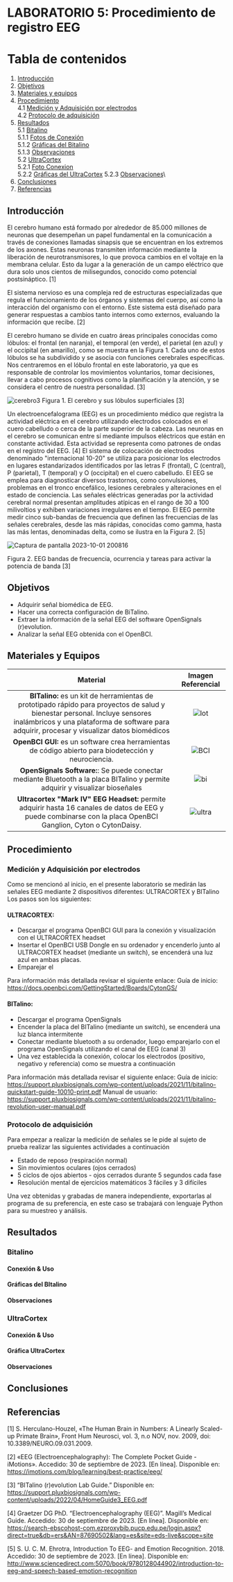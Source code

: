 # LABORATORIO 5: Procedimiento de registro EEG
# **Tabla de contenidos**

1. [Introducción](#id1)
2. [Objetivos](#id2)
3. [Materiales y equipos](#id3)
4. [Procedimiento](#id4)\
4.1 [Medición y Adquisición por electrodos](#id5)\
4.2 [Protocolo de adquisición](#id6)
5. [Resultados](#id7)\
5.1 [Bitalino](#id8)\
    5.1.1 [Fotos de Conexión](#id9)\
    5.1.2 [Gráficas del Bitalino](#id10)\
    5.1.3 [Observaciones](#id11)\
5.2 [UltraCortex](#id12)\
    5.2.1 [Foto Conexion](#id13)\
    5.2.2 [Gráficas del UltraCortex](#id14)
    5.2.3 [Observaciones](#id15)\
6. [Conclusiones](#id16)
7. [Referencias](#id17)
   
## **Introducción** <a name="id1"></a>

El cerebro humano está formado por alrededor de 85.000 millones de neuronas que desempeñan un papel fundamental en la comunicación a través de conexiones llamadas sinapsis que se encuentran en los extremos de los axones. Estas neuronas transmiten información mediante la liberación de neurotransmisores, lo que provoca cambios en el voltaje en la membrana celular. Esto da lugar a la generación de un campo eléctrico que dura solo unos cientos de milisegundos, conocido como potencial postsináptico. [1]

El sistema nervioso es una compleja red de estructuras especializadas que regula el funcionamiento de los órganos y sistemas del cuerpo, así como la interacción del organismo con el entorno. Este sistema está diseñado para generar respuestas a cambios tanto internos como externos, evaluando la información que recibe. [2]

El cerebro humano se divide en cuatro áreas principales conocidas como lóbulos: el frontal (en naranja), el temporal (en verde), el parietal (en azul) y el occipital (en amarillo), como se muestra en la Figura 1. Cada uno de estos lóbulos se ha subdividido y se asocia con funciones cerebrales específicas. Nos centraremos en el lóbulo frontal en este laboratorio, ya que es responsable de controlar los movimientos voluntarios, tomar decisiones, llevar a cabo procesos cognitivos como la planificación y la atención, y se considera el centro de nuestra personalidad. [3]

![cerebro3](https://github.com/ldachirre/IntroSenalesBiomedicas/assets/67986101/9b5bad24-51b3-472c-90a7-c169ae1ecd13)
Figura 1. El cerebro y sus lóbulos superficiales [3]

Un electroencefalograma (EEG) es un procedimiento médico que registra la actividad eléctrica en el cerebro utilizando electrodos colocados en el cuero cabelludo o cerca de la parte superior de la cabeza. Las neuronas en el cerebro se comunican entre sí mediante impulsos eléctricos que están en constante actividad. Esta actividad se representa como patrones de ondas en el registro del EEG. [4]
El sistema de colocación de electrodos denominado "internacional 10-20" se utiliza para posicionar los electrodos en lugares estandarizados identificados por las letras F (frontal), C (central), P (parietal), T (temporal) y O (occipital) en el cuero cabelludo. El EEG se emplea para diagnosticar diversos trastornos, como convulsiones, problemas en el tronco encefálico, lesiones cerebrales y alteraciones en el estado de conciencia. Las señales eléctricas generadas por la actividad cerebral normal presentan amplitudes atípicas en el rango de 30 a 100 milivoltios y exhiben variaciones irregulares en el tiempo. El EEG permite medir cinco sub-bandas de frecuencia que definen las frecuencias de las señales cerebrales, desde las más rápidas, conocidas como gamma, hasta las más lentas, denominadas delta, como se ilustra en la Figura 2. [5]

![Captura de pantalla 2023-10-01 200816](https://github.com/ldachirre/IntroSenalesBiomedicas/assets/67986101/3491545d-f923-4ba3-9c86-8a0a17b9562d) 

Figura 2. EEG bandas de frecuencia, ocurrencia y tareas para activar la potencia de banda [3]

## **Objetivos** <a name="id2"></a>
- Adquirir señal biomédica de EEG.
- Hacer una correcta configuración de BiTalino.
- Extraer la información de la señal EEG del software OpenSignals (r)evolution.
- Analizar la señal EEG obtenida con el OpenBCI.

## **Materiales y Equipos** <a name="id3"></a>

| Material   | Imagen Referencial  |
|:-------------: |:---------------:| 
| **BITalino:** es un kit de herramientas de prototipado rápido para proyectos de salud y bienestar personal. Incluye sensores inalámbricos y una plataforma de software para adquirir, procesar y visualizar datos biomédicos         | ![lot](https://camo.githubusercontent.com/d4a44aa322d672288a9f7497916a86b024eaa53d3fa5c9b670ee08258c660f22/68747470733a2f2f63646e2e737061726b66756e2e636f6d2f2f6173736574732f70617274732f312f312f382f322f382f31343032322d3031612e6a7067)       |
| **OpenBCI GUI:** es un software crea herramientas de código abierto para biodetección y neurociencia.         |  ![BCI](https://github.com/ldachirre/IntroSenalesBiomedicas/assets/67986101/4487e76b-cdbd-406b-866d-c72fdf69ed54)    |
| **OpenSignals Software:**: Se puede conectar mediante Bluetooth a la placa BITalino y permite adquirir y visualizar bioseñales          | ![bi](https://cdn.shopify.com/s/files/1/0595/1068/5887/t/6/assets/opensignalshorizontallogocoloralpha-1-1649366393124.png?v=1649366394)      |
| **Ultracortex "Mark IV" EEG Headset:** permite adquirir hasta 16 canales de datos de EEG y puede combinarse con la placa OpenBCI Ganglion, Cyton o CytonDaisy.          | ![ultra](https://github.com/ldachirre/IntroSenalesBiomedicas/assets/67986101/17d1dc05-fecb-462b-a074-b1da9c4c1420)     |

## **Procedimiento** <a name="id4"></a>

### **Medición y Adquisición por electrodos** <a name="id5"></a>

Como se mencionó al inicio, en el presente laboratorio se medirán las señales EEG mediante 2 dispositivos diferentes: ULTRACORTEX y BITalino
Los pasos son los siguientes:

#### ULTRACORTEX:
* Descargar el programa OpenBCI GUI para la conexión y visualización con el ULTRACORTEX headset
* Insertar el OpenBCI USB Dongle en su ordenador y encenderlo junto al ULTRACORTEX headset (mediante un switch), se encenderá una luz azul en ambas placas.
* Emparejar el 



Para información más detallada revisar el siguiente enlace:
Guía de inicio: https://docs.openbci.com/GettingStarted/Boards/CytonGS/

#### BITalino:
* Descargar el programa OpenSignals
* Encender la placa del BITalino (mediante un switch), se encenderá una luz blanca intermitente
* Conectar mediante bluetooth a su ordenador, luego emparejarlo con el programa OpenSignals utilizando el canal de EEG (canal 3)
* Una vez establecida la conexión, colocar los electrodos (positivo, negativo y referencia) como se muestra a continuación



Para información más detallada revisar el siguiente enlace:
Guía de inicio: https://support.pluxbiosignals.com/wp-content/uploads/2021/11/bitalino-quickstart-guide-10010-print.pdf
Manual de usuario: https://support.pluxbiosignals.com/wp-content/uploads/2021/11/bitalino-revolution-user-manual.pdf

### **Protocolo de adquisición** <a name="id6"></a>
Para empezar a realizar la medición de señales se le pide al sujeto de prueba realizar las siguientes actividades a continuación

* Estado de reposo (respiración normal)
* Sin movimientos oculares (ojos cerrados)
* 5 ciclos de ojos abiertos - ojos cerrados durante 5 segundos cada fase
* Resolución mental de ejercicios matemáticos 3 fáciles y 3 difíciles

Una vez obtenidas y grabadas de manera independiente, exportarlas al programa de su preferencia, en este caso se trabajará con lenguaje Python para su muestreo y análisis.


## **Resultados** <a name="id7"></a>

### **Bitalino** <a name="id8"></a>

#### **Conexión & Uso** <a name="id9"></a>
#### **Gráficas del BItalino** <a name="id10"></a>
#### **Observaciones** <a name="id11"></a>

### **UltraCortex** <a name="id12"></a>

#### **Conexión & Uso** <a name="id13"></a>
#### **Gráfica UltraCortex** <a name="id14"></a>
#### **Observaciones** <a name="id15"></a>

## **Conclusiones** <a name="id16"></a>

## **Referencias** <a name="id17"></a>
[1]    	S. Herculano-Houzel, «The Human Brain in Numbers: A Linearly Scaled-up Primate Brain», Front Hum Neurosci, vol. 3, n.o NOV, nov. 2009, doi: 10.3389/NEURO.09.031.2009.

[2]    	«EEG (Electroencephalography): The Complete Pocket Guide - iMotions». Accedido: 30 de septiembre de 2023. [En línea]. Disponible en: https://imotions.com/blog/learning/best-practice/eeg/

[3] 	“BITalino (r)evolution Lab Guide.” Disponible en: https://support.pluxbiosignals.com/wp-content/uploads/2022/04/HomeGuide3_EEG.pdf

[4] 	Graetzer DG PhD. “Electroencephalography (EEG)”. Magill’s Medical Guide. 
Accedido: 30 de septiembre de 2023. [En línea]. Disponible en:
https://search-ebscohost-com.ezproxybib.pucp.edu.pe/login.aspx?direct=true&db=ers&AN=87690502&lang=es&site=eds-live&scope=site

[5]    	S. U. C. M. Ehrotra, Introduction To EEG- and Emotion Recognition. 2018. Accedido: 30 de septiembre de 2023. [En línea]. Disponible en: http://www.sciencedirect.com:5070/book/9780128044902/introduction-to-eeg-and-speech-based-emotion-recognition
